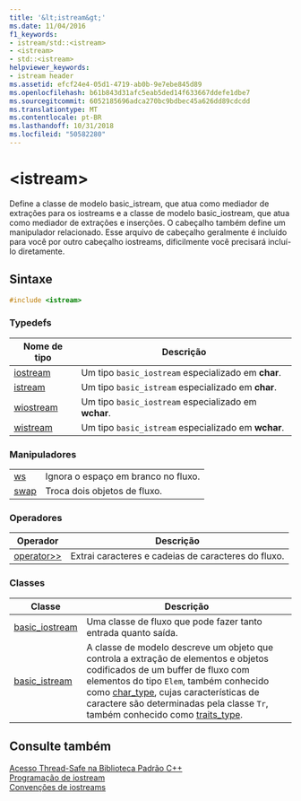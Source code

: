 ```yaml
---
title: '&lt;istream&gt;'
ms.date: 11/04/2016
f1_keywords:
- istream/std::<istream>
- <istream>
- std::<istream>
helpviewer_keywords:
- istream header
ms.assetid: efcf24e4-05d1-4719-ab0b-9e7ebe845d89
ms.openlocfilehash: b61b843d31afc5eab5ded14f633667ddefe1dbe7
ms.sourcegitcommit: 6052185696adca270bc9bdbec45a626dd89cdcdd
ms.translationtype: MT
ms.contentlocale: pt-BR
ms.lasthandoff: 10/31/2018
ms.locfileid: "50582280"
---
```

# <a name="ltistreamgt"></a>&lt;istream&gt;

Define a classe de modelo basic_istream, que atua como mediador de extrações para os iostreams e a classe de modelo basic_iostream, que atua como mediador de extrações e inserções. O cabeçalho também define um manipulador relacionado. Esse arquivo de cabeçalho geralmente é incluído para você por outro cabeçalho iostreams, dificilmente você precisará incluí-lo diretamente.

## <a name="syntax"></a>Sintaxe

```cpp
#include <istream>

```

### <a name="typedefs"></a>Typedefs

|Nome de tipo|Descrição|
|-|-|
|[iostream](../standard-library/istream-typedefs.md#iostream)|Um tipo `basic_iostream` especializado em **char**.|
|[istream](../standard-library/istream-typedefs.md#istream)|Um tipo `basic_istream` especializado em **char**.|
|[wiostream](../standard-library/istream-typedefs.md#wiostream)|Um tipo `basic_iostream` especializado em **wchar**.|
|[wistream](../standard-library/istream-typedefs.md#wistream)|Um tipo `basic_istream` especializado em **wchar**.|

### <a name="manipulators"></a>Manipuladores

|||
|-|-|
|[ws](../standard-library/istream-functions.md#ws)|Ignora o espaço em branco no fluxo.|
|[swap](../standard-library/istream-functions.md#istream_swap)|Troca dois objetos de fluxo.|

### <a name="operators"></a>Operadores

|Operador|Descrição|
|-|-|
|[operator>>](../standard-library/istream-operators.md#op_gt_gt)|Extrai caracteres e cadeias de caracteres do fluxo.|

### <a name="classes"></a>Classes

|Classe|Descrição|
|-|-|
|[basic_iostream](../standard-library/basic-iostream-class.md)|Uma classe de fluxo que pode fazer tanto entrada quanto saída.|
|[basic_istream](../standard-library/basic-istream-class.md)|A classe de modelo descreve um objeto que controla a extração de elementos e objetos codificados de um buffer de fluxo com elementos do tipo `Elem`, também conhecido como [char_type](../standard-library/basic-ios-class.md#char_type), cujas características de caractere são determinadas pela classe `Tr`, também conhecido como [traits_type](../standard-library/basic-ios-class.md#traits_type).|

## <a name="see-also"></a>Consulte também

[Acesso Thread-Safe na Biblioteca Padrão C++](../standard-library/thread-safety-in-the-cpp-standard-library.md)<br/>
[Programação de iostream](../standard-library/iostream-programming.md)<br/>
[Convenções de iostreams](../standard-library/iostreams-conventions.md)<br/>
